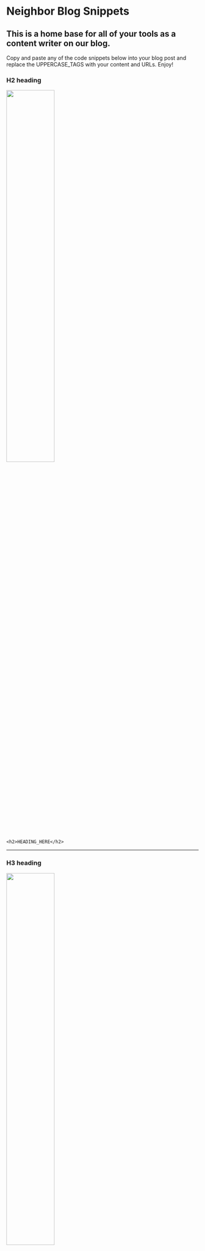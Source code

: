 # Neighbor Blog Snippets

## This is a home base for all of your tools as a content writer on our blog.

Copy and paste any of the code snippets below into your blog post and replace the UPPERCASE_TAGS with your content and URLs. Enjoy!

### H2 heading

<img src="/blog-snippets/images/h2-heading.png" width="50%"/>

```
<h2>HEADING_HERE</h2>
```

***
### H3 heading

<img src="/blog-snippets/images/h3-heading.png" width="50%"/>

```
<h3>HEADING_HERE</h3>
```
***
### Pull quote #1

<img src="/blog-snippets/images/pull-quote-1.png" width="50%"/>

```
<figure class="pullquote-one">
  <img src="IMAGE_URL_HERE" alt="ALT_TEXT_HERE" />
  <div class="pullquote-one--text">
    <blockquote>QUOTE_TEXT_HERE"</blockquote>
  </div>
  <figcaption>- NAME_HERE</figcaption>
</figure>

```
***
### Pull quote #2

<img src="/blog-snippets/images/pull-quote-2.png" width="50%"/>

```
<figure class="pullquote-two">
  <img src="IMAGE_URL_HERE" alt="ALT_TEXT_HERE" />
  <div class="pullquote-two--text">
    <blockquote>QUOTE_TEXT_HERE”</blockquote>
  </div>
  <figcaption>- NAME_HERE</figcaption>
</figure>

```
***
### Pull quote #3

<img src="/blog-snippets/images/pull-quote-3.png" width="50%"/>

```
<figure class="pullquote-three">
  <blockquote>QUOTE_TEXT_HERE”</blockquote>
  <figcaption>- NAME_HERE</figcaption>
</figure>

```
***
### Side-by-side image component

<img src="/blog-snippets/images/side-by-side-images.png" width="50%"/>

```
<figure class="image-two-up">
  <img src="IMAGE_URL_HERE" alt="ALT_TEXT_HERE" />
  <img src="IMAGE_URL_HERE" alt="ALT_TEXT_HERE" />
</figure>

```
***
### Related article Link

<img src="/blog-snippets/images/related-article.png" width="50%"/>

```
<span class="related-article">Related Article: 
  <a href="INSERT_URL_HERE" target="_blank">How to Identify Teak Wood</a>
</span>

```
***
### Styled link list

<img src="/blog-snippets/images/bullet-list.png" width="50%"/>

```
<div class="styled-bullet-list">
  <h4 class="small-caps">LIST_NAME_HERE</h4>
  <ul class="styled-bullet-list">
    <li>Item number one is short</li>
    <li>Item number two is longer and has more content</li>
    <li>Item three is short again</li>
    <li>Item four shortest</li>
    <li>Item five is long again. Taking up more space in the column and even breaks over multiple lines</li>
  </ul>
</div>

```
***
### Tip box

<img src="/blog-snippets/images/tip-box.png" width="50%"/>

```
<aside class="tip-box">
  <h3>TIP_BOX_TITLE</h3>
  <p>Lorem ipsum dolor sit amet, consectetuer adipiscing elit, sed diam nonummy nibh euismod tincidunt ut laoreet dolore magna aliquam erat volutpat. Ut wisi enim ad minim veniam, quis nostrud exerci tation ullamcorper suscipit lobortis nisl ut aliquip ex</p>
</aside>
```